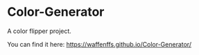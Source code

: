 # Color-Generator

A color flipper project.

You can find it here: https://waffenffs.github.io/Color-Generator/
